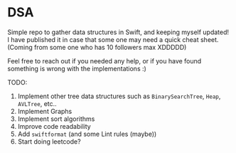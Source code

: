 # DSA

Simple repo to gather data structures in Swift, and keeping myself updated!
I have published it in case that some one may need a quick cheat sheet. (Coming from some one who has 10 followers max XDDDDD)

Feel free to reach out if you needed any help, or if you have found something is wrong with the implementations :)

TODO:
  1. Implement other tree data structures such as `BinarySearchTree`, `Heap`, `AVLTree`, etc..
  2. Implement Graphs
  3. Implement sort algorithms
  4. Improve code readability
  5. Add `swiftformat` (and some Lint rules (maybe))
  6. Start doing leetcode?
